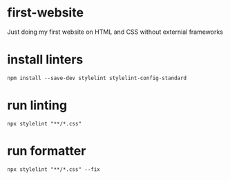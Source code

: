 # first-website
Just doing my first website on HTML and CSS without externial frameworks

# install linters
`npm install --save-dev stylelint stylelint-config-standard`

# run linting
`npx stylelint "**/*.css"`

# run formatter
`npx stylelint "**/*.css" --fix`